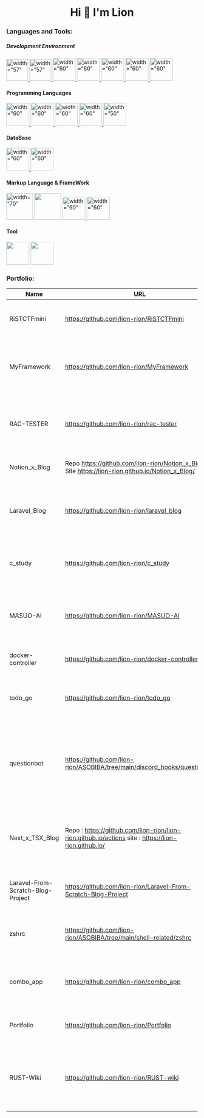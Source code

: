
<h1 align="center">Hi 👋 I'm Lion</h1>
  
  <h3 style="align-items: center;">Languages and Tools:</h3>
  <h5 style="align-items: center;">Development Environment</h5>
  <div style="align-items: center;">
  <a href="https://github.com/" target="_blank"> <img src="https://user-images.githubusercontent.com/79553411/209908960-4f9291e7-69c2-4313-9405-52387ceb9f9a.svg" alt=width="57" height="57"/> </a>
  <a href="https://github.com/features/actions" target="_blank"> <img src="https://user-images.githubusercontent.com/79553411/209908880-efb9a544-133c-4033-ba54-7087b8ccd6d8.svg" alt=width="57" height="57"/> </a>
   <a href="https://git-scm.com/" target="_blank"> <img src="img/git-icon.svg" alt=width="60" height="60"/> </a>
  <a href="https://www.docker.com/" target="_blank"> <img src="img/docker-original-wordmark.svg" alt=width="60" height="60"/> </a>
  <a href="https://en.wikipedia.org/wiki/Tux_(mascot)" target="_blank"> <img src="img/linux-tux.svg" alt=width="60" height="60"/> </a>
  <a href="https://www.vim.org/" target="_blank"> <img src="https://cdn-ssl-devio-img.classmethod.jp/wp-content/uploads/2018/09/vim-e1537247611733.png" alt=width="60" height="60"/> </a>
  <a href="https://www.ansible.com/" target="_blank"> <img src="https://user-images.githubusercontent.com/79553411/218307788-672c4482-4799-49e4-9713-0c95096424aa.png" alt=width="60" height="60"/> </a>
  


  </div>
  <h4 style="align-items: left;">Programming Languages</h4>
  <div style="align-items: left;">
  <a href="https://www.php.net/" target="_blank"> <img src="img/353261.png" alt=width="60" height="60"/> </a>
    <a href="https://www.python.org" target="_blank"> <img src="img/python.svg" alt=width="60" height="60"/> </a>
  <a href="https://docs.microsoft.com/ja-jp/cpp/c-language/c-language-reference?view=msvc-170" target="_blank"> <img src="https://cdn.icon-icons.com/icons2/2415/PNG/512/c_original_logo_icon_146611.png" alt=width="60" height="60"/> </a>
  <a href="https://go.dev/" target="_blank"> <img src="https://user-images.githubusercontent.com/79553411/199652426-019015d5-ff7d-440a-abf8-36271a7eb599.svg" alt=width="60" height="60"/> </a>
   <a href="https://www.javascript.com/" target="_blank"> <img src="https://user-images.githubusercontent.com/79553411/209907983-e7cc233b-48de-435d-99be-32a47addfbb1.svg" alt=width="50" height="60"/> </a>

  </div>
  <h4 style="align-items: left;">DataBase</h4>
  <div style="align-items: left;">
  <a href="https://www.sqlite.org/index.html" target="_blank"> <img src="https://user-images.githubusercontent.com/79553411/209907293-5d91c4bd-0667-432f-8fe5-d56fbd7e8012.png" alt=width="60" height="60"/> </a>
    <a href="https://dev.mysql.com/" target="_blank"><img src="https://user-images.githubusercontent.com/79553411/209907119-f74d0edd-2acc-48f1-81ce-92cfbd316c82.png"  alt=width="60" height="60"></a>
  </div>

  </div>
  <h4 style="align-items: left;">Markup Language & FrameWork</h4>
  <div style="align-items: left;">
    <a href="https://html.spec.whatwg.org/#toc-introduction" target="_blank"><img src="img/html-5.svg"  alt=width="70" height="70"></a>
    <a href="https://www.w3.org/TR/CSS/" target="_blank"><img src="img/css-3.svg" alt="" alt=width="70" height="70" ></a>
    <a href="https://laravel.com/" target="_blank"> <img src="img/laravel.svg" alt=width="60" height="60"/> </a>
   <a href="https://wordpress.com/ja/" target="_blank"><img src="https://user-images.githubusercontent.com/79553411/209907375-d4a24e17-9389-47bd-98b9-d5f83316a383.png" alt=width="60" height="60"/> </a>

 <h4 style="align-items: left;">Tool</h4>
  <a href="https://www.zaproxy.org/" target="_blank"><img src="https://user-images.githubusercontent.com/79553411/210008597-89467c2b-5f69-4955-ad8f-f8d1f21101f4.png" width="60" height="60"></a>  
  <a href="https://portswigger.net/burp" target="_blank"><img src="https://user-images.githubusercontent.com/79553411/210008743-d4cb6583-07cf-48d3-a69f-ead0f177ab8e.png" width="60" height="60"></a>
  
  </div>
   <h3 style="align-items: left;">Portfolio:</h3> 


| Name | URL | About | 
| ---- | ---- | ---- |
|  RiSTCTFmini |  https://github.com/lion-rion/RiSTCTFmini| RiST部内で行ったCTF大会のWeb問題です|
|  MyFramework |  https://github.com/lion-rion/MyFramework | PSR7やPSR15を用いたPHPのフレームワークを開発中です|
|  RAC-TESTER  |  https://github.com/lion-rion/rac-tester  | ロボカップSSLのロボットをテストするためのツールです|
|  Notion_x_Blog  |  Repo https://github.com/lion-rion/Notion_x_Blog : Site https://lion-rion.github.io/Notion_x_Blog/ | Notionを使ったブログです| 
| Laravel_Blog | https://github.com/lion-rion/laravel_blog | Laravelを用いたブログです CRUD実装を理解するために作りました |
| c_study | https://github.com/lion-rion/c_study | c言語でshellやサーバーの勉強をしているものです | 
| MASUO-Ai | https://github.com/lion-rion/MASUO-Ai | SSLロボットを動かすためのプログラムの初期プロトタイプです |
| docker-controller | https://github.com/lion-rion/docker-controller.git | dockerの状態をWeb上で確認 | 
| todo_go | https://github.com/lion-rion/todo_go | [Udemyの講座](https://www.udemy.com/course/golang-webgosql/)で作った百番煎じTODOアプリです |
| questionbot | https://github.com/lion-rion/ASOBIBA/tree/main/discord_hooks/questionbot | GoogleFormに質問を投げるとDiscordに転送してくれる質問botです 匿名で質問できるので便利です | 
| Next_x_TSX_Blog | Repo : https://github.com/lion-rion/lion-rion.github.io/actions site : https://lion-rion.github.io/ | TSXのブログです テンプレートをフォークして改変して利用しているだけです |
| Laravel-From-Scratch-Blog-Project | https://github.com/lion-rion/Laravel-From-Scratch-Blog-Project | [Laracastの動画](https://laracasts.com/series/laravel-8-from-scratch)を見て作ったブログです | 
| zshrc | https://github.com/lion-rion/ASOBIBA/tree/main/shell-related/zshrc | zshの設定ファイルです 使いやすいのでおすすめです | 
| combo_app | https://github.com/lion-rion/combo_app | 格闘ゲームのコンボを投稿できるサイトです(未完成品) |
| Portfolio | https://github.com/lion-rion/Portfolio | 前まで使っていたポートフォリオサイトです | 
| RUST-Wiki | https://github.com/lion-rion/RUST-wiki | ゲームの方のRUSTの攻略記事です 現在はインデックスされていません | 

